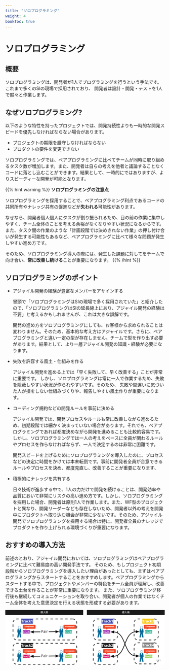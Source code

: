 ```yaml
---
title: "ソロプログラミング"
weight: 4
bookToc: true
---
```


# ソロプログラミング

## 概要
ソロプログラミングは、開発者が1人でプログラミングを行うという手法です。これまで多くのSIの現場で採用されており、
開発者は設計・開発・テストを1人で黙々と作業します。

## なぜソロプログラミング?
以下のような特性を持ったプロジェクトでは、開発持続性よりも一時的な開発スピードを優先しなければならない場合があります。

- プロジェクトの期限を厳守しなければならない
- プロダクトの要件を変更できない

ソロプログラミングでは、ペアプログラミングに比べてチームが同時に取り組めるタスク数が増加します。また、開発者は自らの考えを他者と議論することなくコードに落とし込むことができます。結果として、一時的にではありますが、よりスピーディーな開発が可能となります。

{{% hint warning %}}
**ソロプログラミングの注意点**

ソロプログラミングを採用することで、ペアプログラミング利点であるコードの共同所有やナレッジ共有の促進などが**失われる**可能性があります。

なぜなら、開発者個人個人にタスクが割り振られるため、目の前の作業に集中しやすく、チーム全体のことを考える余裕がなくなりやすい状況になるからです。
また、タスク間の作業のような「計画段階では決めきれない作業」の押し付け合いが発生する可能性もあるなど、ペアプログラミングに比べて様々な問題が発生しやすい進め方です。

そのため、ソロプログラミング導入の際には、発生した課題に対してをチームで向き合い、**常に改善し続ける**ことが重要になります。
{{% /hint %}}


## ソロプログラミングのポイント
- アジャイル開発の経験が豊富なメンバーをアサインする
  
  冒頭で「ソロプログラミングはSIの現場で多く採用されていた」と紹介したので、「ソロプログラミングはSIの延長線上にあり、アジャイル開発の経験は不要」と考えるかもしれませんが、これは大きな誤解です。

  開発の進め方をソロプログラミングにしても、お客様から求められることは変わりません。そのため、基本的な考え方はアジャイルです。さらに、ペアプログラミングと違い一定の型が存在しません。チームで型を作り出す必要があります。結果として、より一層アジャイル開発の知識・経験が必要になります。

- 失敗を許容する風土・仕組みを作る
  
  アジャイル開発を進める上では「早く失敗して、早く改善する」ことが非常に重要です。
  しかし、ソロプログラミングは常に一人で作業するため、失敗を隠蔽しやすい状況が作られやすいです。そのため、
  失敗や間違いに気づいた人が損をしない仕組みづくりや、報告しやすい風土作りが重要になります。

- コーディング規約などの開発ルールを事前に決める
  
  アジャイル開発では、開発プロセスやルールも常に改善しながら進めるため、初期段階では細かく決まっていない場合があります。それでも、ペアプログラミングであれば都度決めながら開発を進めることも比較的容易です。しかし、ソロプログラミングでは一人の考えをベースに全員が関わるルールやプロセスを作らなければならず、一人で決定するのは非常に困難です。

  開発スピードを上げるためにソロプログラミングを導入したのに、プロセスなどの決定に時間をかけては本末転倒です。事前に開発者全員が合意できるルールやプロセスを決め、都度見直し、改善することが重要になります、

- 積極的にナレッジを共有する
  
  日々技術が進歩する中で、1人の力だけで開発を続けることは、開発効率や品質において非常にリスクの高い進め方です。しかし、ソロプログラミングを採用した場合、開発者は原則1人で作業します。また、WF型のプロジェクトと異なり、開発リーダーなども存在しないため、開発者以外の考えを開発中にプロダクトへ取り込む機会が非常に少ないです。そのため、アジャイル開発でソロプログラミングを採用する場合は特に、開発者全員のナレッジでプロダクトを作り上げられる環境づくりが重要になります。

## おすすめの導入方法

前述のとおり、アジャイル開発においては、ソロプログラミングはペアプログラミングに比べて難易度の高い開発手法です。
そのため、もしプロジェクト初期段階からソロプログラミングを導入したい理由があったとしても、まずはペアプログラミングからスタートすることをおすすめします。ペアプログラミングからスタートする中で、プロジェクトやメンバーの特色をチーム全員が理解し、改善できる土台を作ることが非常に重要になります。
また、ソロプログラミング移行後も継続してコミュニケーションを取り合い、開発者が個人の作業ではなくチーム全体を考えた意思決定を行える状態を形成する必要があります。

![soloprograming](soloprograming.png)
